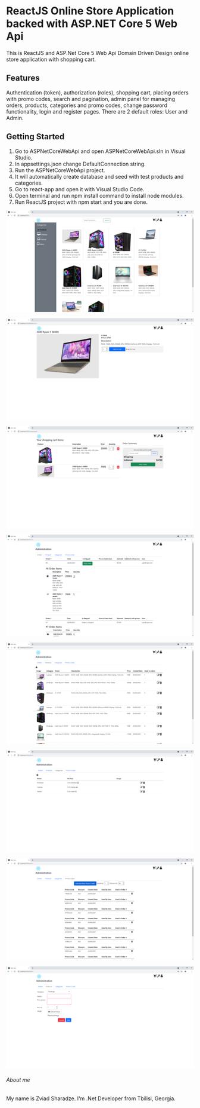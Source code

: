 # ReactJS Online Store Application backed with ASP.NET Core 5 Web Api
This is ReactJS and ASP.Net Core 5 Web Api Domain Driven Design online store application with shopping cart.

## Features
Authentication (token), authorization (roles), shopping cart, placing orders with promo codes, search and pagination, admin panel for managing orders, products, categories and promo codes, change password functionality, login and register pages. There are 2 default roles: User and Admin.

## Getting Started
1. Go to ASPNetCoreWebApi and open ASPNetCoreWebApi.sln in Visual Studio.
2. In appsettings.json change DefaultConnection string.
3. Run the ASPNetCoreWebApi project.
4. It will automatically create database and seed with test products and categories.
5. Go to react-app and open it with Visual Studio Code.
6. Open terminal and run npm install command to install node modules.
7. Run ReactJS project with npm start and you are done.

![screenshot](https://github.com/zsharadze/ReactJSASPNetCoreDDDOnlineStoreApp/blob/master/Capture1.png?raw=true)

![screenshot](https://github.com/zsharadze/ReactJSASPNetCoreDDDOnlineStoreApp/blob/master/Capture2.png?raw=true)

![screenshot](https://github.com/zsharadze/ReactJSASPNetCoreDDDOnlineStoreApp/blob/master/Capture3.png?raw=true)

![screenshot](https://github.com/zsharadze/ReactJSASPNetCoreDDDOnlineStoreApp/blob/master/Capture4.png?raw=true)

![screenshot](https://github.com/zsharadze/ReactJSASPNetCoreDDDOnlineStoreApp/blob/master/Capture5.png?raw=true)

![screenshot](https://github.com/zsharadze/ReactJSASPNetCoreDDDOnlineStoreApp/blob/master/Capture6.png?raw=true)

![screenshot](https://github.com/zsharadze/ReactJSASPNetCoreDDDOnlineStoreApp/blob/master/Capture7.png?raw=true)

![screenshot](https://github.com/zsharadze/ReactJSASPNetCoreDDDOnlineStoreApp/blob/master/Capture8.png?raw=true)


###### About me
My name is Zviad Sharadze. I'm .Net Developer from Tbilisi, Georgia.

